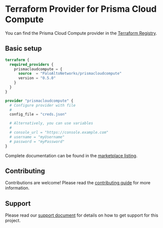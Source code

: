 # Terraform Provider for Prisma Cloud Compute
You can find the Prisma Cloud Compute provider in the [Terraform Registry](https://registry.terraform.io/providers/PaloAltoNetworks/prismacloudcompute/latest).

## Basic setup
```terraform
terraform {
  required_providers {
    prismacloudcompute = {
      source  = "PaloAltoNetworks/prismacloudcompute"
      version = "0.5.0"
    }
  }
}

provider "prismacloudcompute" {
  # Configure provider with file
  #
  config_file = "creds.json"

  # Alternatively, you can use variables
  #
  # console_url = "https://console.example.com"
  # username = "myUsername"
  # password = "myPassword"
}
```
Complete documentation can be found in the [marketplace listing](https://registry.terraform.io/providers/PaloAltoNetworks/prismacloudcompute/latest/docs).

## Contributing
Contributions are welcome!
Please read the [contributing guide](CONTRIBUTING.md) for more information.

## Support
Please read our [support document](SUPPORT.md) for details on how to get support for this project.
